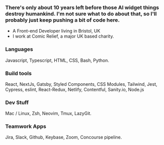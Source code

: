 ### There's only about 10 years left before those AI widget things destroy humankind. I'm not sure what to do about that, so I'll probably just keep pushing a bit of code here.

- A Front-end Developer living in Bristol, UK
- I work at Comic Relief, a major UK based charity.

### Languages
Javascript, Typescript, HTML, CSS, Bash, Python.

### Build tools
React, NextJs, Gatsby, Styled Components, CSS Modules, Tailwind, Jest, Cypress, eslint, React-Redux, Netlify, Contentful, Sanity.io, Node.js

### Dev Stuff
Mac / Linux, Zsh, Neovim, Tmux, LazyGit.

### Teamwork Apps
Jira, Slack, Github, Keybase, Zoom, Concourse pipeline.

